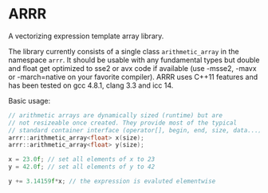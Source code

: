 ARRR
====

A vectorizing expression template array library.

The library currently consists of a single class `arithmetic_array`
in the namespace `arrr`. It should be usable with any fundamental
types but double and float get optimized to sse2 or avx code if
available (use -msse2, -mavx or -march=native on your favorite compiler).
ARRR uses C++11 features and has been tested on gcc 4.8.1, clang 3.3 and
icc 14.

Basic usage:
```c++
// arithmetic arrays are dynamically sized (runtime) but are
// not resizeable once created. They provide most of the typical
// standard container interface (operator[], begin, end, size, data...)
arrr::arithmetic_array<float> x(size);
arrr::arithmetic_array<float> y(size);

x = 23.0f; // set all elements of x to 23
y = 42.0f; // set all elements of y to 42

y += 3.14159f*x; // the expression is evaluted elementwise

```
